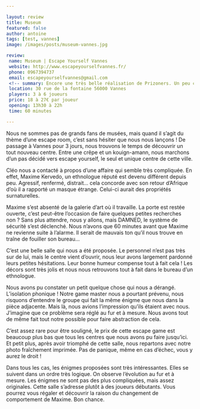 ```yaml
---

layout: review
title: Museum
featured: false
author: antoine
tags: [test, vannes]
image: /images/posts/museum-vannes.jpg

review: 
 name: Museum | Escape Yourself Vannes
 website: http://www.escapeyourselfvannes.fr/
 phone: 0967394737
 email: escapeyourselfvannes@gmail.com
 <!-- summary: Encore une très belle réalisation de Prizoners. Un peu compliquée, mais qui vaut vraiment le détour. -->
 location: 30 rue de la fontaine 56000 Vannes
 players: 3 à 6 joueurs
 price: 18 à 27€ par joueur
 opening: 13h30 à 22h
 time: 60 minutes

---
```


Nous ne sommes pas de grands fans de musées, mais quand il s’agit du thème d’une escape room, c’est sans hésiter que nous nous lançons ! De passage à Vannes pour 3 jours, nous trouvons le temps de découvrir un tout nouveau centre. Entre une crêpe et un kouign-amann, nous marchons d’un pas décidé vers escape yourself, le seul et unique centre de cette ville. 

Cléo nous a contacté à propos d’une affaire qui semble très compliquée. En effet, Maxime Kervedo, un ethnologue réputé est devenu différent depuis peu. Agressif, renfermé, distrait... cela concorde avec son retour d’Afrique d’où il a rapporté un masque étrange. Celui-ci aurait des propriétés surnaturelles.  

Maxime s’est absenté de la galerie d’art où il travaille. La porte est restée ouverte, c’est peut-être l’occasion de faire quelques petites recherches non ? Sans plus attendre, nous y allons, mais DAMNED, le système de sécurité s’est déclenché. Nous n’avons que 60 minutes avant que Maxime ne revienne suite à l’alarme. Il serait de mauvais ton qu’il nous trouve en traîne de fouiller son bureau... 

C’est une belle salle qui nous a été proposée. Le personnel n’est pas très sur de lui, mais le centre vient d’ouvrir, nous leur avons largement pardonné leurs petites hésitations. Leur bonne humeur compense tout à fait cela ! Les décors sont très jolis et nous nous retrouvons tout à fait dans le bureau d’un ethnologue.  

Nous avons pu constater un petit quelque chose qui nous a dérangé. L’isolation phonique ! Notre game master nous a pourtant prévenu, nous risquons d’entendre le groupe qui fait la même énigme que nous dans la pièce adjacente. Mais là, nous avions l’impression qu’ils étaient avec nous. J’imagine que ce problème sera réglé au fur et à mesure. Nous avons tout de même fait tout notre possible pour faire abstraction de cela. 

C’est assez rare pour être souligné, le prix de cette escape game est beaucoup plus bas que tous les centres que nous avons pu faire jusqu’ici. Et petit plus, après avoir triomphé de cette salle, nous repartons avec notre photo fraîchement imprimée. Pas de panique, même en cas d’échec, vous y aurez le droit !  

Dans tous les cas, les énigmes proposées sont très intéressantes. Elles se suivent dans un ordre très logique. On observe l’évolution au fur et à mesure. Les énigmes ne sont pas des plus compliquées, mais assez originales. Cette salle s’adresse plutôt à des joueurs débutants. Vous pourrez vous régaler et découvrir la raison du changement de comportement de Maxime. Bon chance. 
